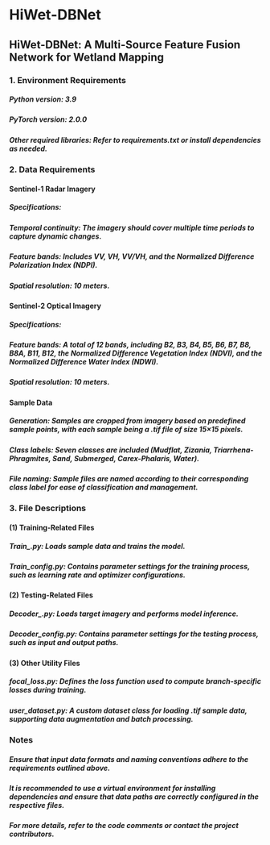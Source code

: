 # HiWet-DBNet
## HiWet-DBNet: A Multi-Source Feature Fusion Network for Wetland Mapping

### 1. Environment Requirements
##### Python version: 3.9
##### PyTorch version: 2.0.0
##### Other required libraries: Refer to requirements.txt or install dependencies as needed.

### 2. Data Requirements
#### Sentinel-1 Radar Imagery
##### Specifications:
##### Temporal continuity: The imagery should cover multiple time periods to capture dynamic changes.
##### Feature bands: Includes VV, VH, VV/VH, and the Normalized Difference Polarization Index (NDPI).
##### Spatial resolution: 10 meters.
#### Sentinel-2 Optical Imagery
##### Specifications:
##### Feature bands: A total of 12 bands, including B2, B3, B4, B5, B6, B7, B8, B8A, B11, B12, the Normalized Difference Vegetation Index (NDVI), and the Normalized Difference Water Index (NDWI).
##### Spatial resolution: 10 meters.
#### Sample Data
##### Generation: Samples are cropped from imagery based on predefined sample points, with each sample being a .tif file of size 15×15 pixels.
##### Class labels: Seven classes are included (Mudflat, Zizania, Triarrhena-Phragmites, Sand, Submerged, Carex-Phalaris, Water).
##### File naming: Sample files are named according to their corresponding class label for ease of classification and management.

### 3. File Descriptions
#### (1) Training-Related Files
##### Train_.py: Loads sample data and trains the model.
##### Train_config.py: Contains parameter settings for the training process, such as learning rate and optimizer configurations.
#### (2) Testing-Related Files
##### Decoder_.py: Loads target imagery and performs model inference.
##### Decoder_config.py: Contains parameter settings for the testing process, such as input and output paths.
#### (3) Other Utility Files
##### focal_loss.py: Defines the loss function used to compute branch-specific losses during training.
##### user_dataset.py: A custom dataset class for loading .tif sample data, supporting data augmentation and batch processing.

### Notes
##### Ensure that input data formats and naming conventions adhere to the requirements outlined above.
##### It is recommended to use a virtual environment for installing dependencies and ensure that data paths are correctly configured in the respective files.
##### For more details, refer to the code comments or contact the project contributors.
